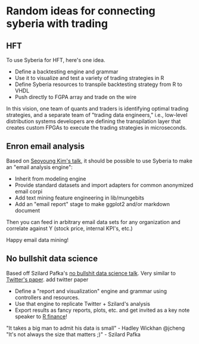# Random ideas for connecting syberia with trading

## HFT

To use Syberia for HFT, here's one idea.

* Define a backtesting engine and grammar
* Use it to visualize and test a variety of trading strategies in R
* Define Syberia resources to transpile backtesting strategy from R to VHDL
* Push directly to FGPA array and trade on the wire

In this vision, one team of quants and traders is identifying
optimal trading strategies, and a separate team of "trading data engineers,"
i.e., low-level distribution systems developers are
defining the transpilation layer that creates custom FPGAs
to execute the trading strategies in microseconds.

## Enron email analysis

Based on [Seoyoung Kim's talk](https://github.com/robertzk/rfinance17-notes/blob/master/regtech.md),
it should be possible to use Syberia to make an "email analysis engine":

* Inherit from modeling engine
* Provide standard datasets and import adapters for common anonymized email corpi
* Add text mining feature engineering in lib/mungebits
* Add an "email report" stage to make ggplot2 and/or markdown document

Then you can feed in arbitrary email data sets for any organization and correlate
against Y (stock price, internal KPI's, etc.)

Happy email data mining!
 
## No bullshit data science

Based off Szilard Pafka's [no bullshit data science talk](https://github.com/robertzk/rfinance17-notes/blob/master/nobullshit.md). Very similar
to [Twitter's paper](http://www.umiacs.umd.edu/~jimmylin/publications/Lin_Kolcz_SIGMOD2012.pdf).
add twitter paper 
* Define a "report and visualization" engine and grammar using controllers and resources.
* Use that engine to replicate Twitter + Szilard's analysis
* Export results as fancy reports, plots, etc. and get invited as a key note speaker to [R finance](http://www.rinfinance.com/)!

"It takes a big man to admit his data is small" - Hadley Wickhan @jcheng
"It's not always the size that matters ;)" - Szilard Pafka
